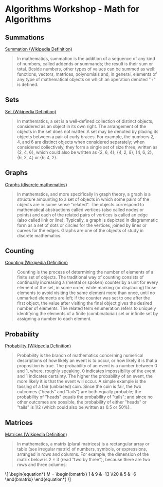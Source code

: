# Algorithms Workshop - Math for Algorithms

## Summations

[Summation (Wikipedia Definition)](https://en.wikipedia.org/wiki/Summation)

> In mathematics, summation is the addition of a sequence of any kind of numbers, called addends or summands; the result is their sum or total. Beside numbers, other types of values can be summed as well: functions, vectors, matrices, polynomials and, in general, elements of any type of mathematical objects on which an operation denoted "+" is defined.

## Sets

[Set (Wikipedia Definition)](https://en.wikipedia.org/wiki/Set_%28mathematics%29)

> In mathematics, a set is a well-defined collection of distinct objects, considered as an object in its own right. The arrangement of the objects in the set does not matter. A set may be denoted by placing its objects between a pair of curly braces. For example, the numbers 2, 4, and 6 are distinct objects when considered separately; when considered collectively, they form a single set of size three, written as {2, 4, 6}, which could also be written as {2, 6, 4}, {4, 2, 6}, {4, 6, 2}, {6, 2, 4} or {6, 4, 2}.

## Graphs

[Graphs (discrete mathematics)](https://en.wikipedia.org/wiki/Graph_%28discrete_mathematics%29)

> In mathematics, and more specifically in graph theory, a graph is a structure amounting to a set of objects in which some pairs of the objects are in some sense "related". The objects correspond to mathematical abstractions called vertices (also called nodes or points) and each of the related pairs of vertices is called an edge (also called link or line). Typically, a graph is depicted in diagrammatic form as a set of dots or circles for the vertices, joined by lines or curves for the edges. Graphs are one of the objects of study in discrete mathematics.

## Counting

[Counting (Wikipedia Definition)](https://en.wikipedia.org/wiki/Counting)

> Counting is the process of determining the number of elements of a finite set of objects. The traditional way of counting consists of continually increasing a (mental or spoken) counter by a unit for every element of the set, in some order, while marking (or displacing) those elements to avoid visiting the same element more than once, until no unmarked elements are left; if the counter was set to one after the first object, the value after visiting the final object gives the desired number of elements. The related term enumeration refers to uniquely identifying the elements of a finite (combinatorial) set or infinite set by assigning a number to each element.

## Probability

[Probability (Wikipedia Definition)](https://en.wikipedia.org/wiki/Probability)

> Probability is the branch of mathematics concerning numerical descriptions of how likely an event is to occur, or how likely it is that a proposition is true. The probability of an event is a number between 0 and 1, where, roughly speaking, 0 indicates impossibility of the event and 1 indicates certainty. The higher the probability of an event, the more likely it is that the event will occur. A simple example is the tossing of a fair (unbiased) coin. Since the coin is fair, the two outcomes ("heads" and "tails") are both equally probable; the probability of "heads" equals the probability of "tails"; and since no other outcomes are possible, the probability of either "heads" or "tails" is 1/2 (which could also be written as 0.5 or 50%).

## Matrices

[Matrices (Wikipedia Definition)](https://en.wikipedia.org/wiki/Matrix_(mathematics))

> In mathematics, a matrix (plural matrices) is a rectangular array or table (see irregular matrix) of numbers, symbols, or expressions, arranged in rows and columns. For example, the dimension of the matrix below is 2 × 3 (read "two by three"), because there are two rows and three columns:

\\[
\begin{equation*}
M = 
\begin{bmatrix}
1 & 9 & -13
\\\20 & 5 & -6
\end{bmatrix}
\end{equation*}
\\]
